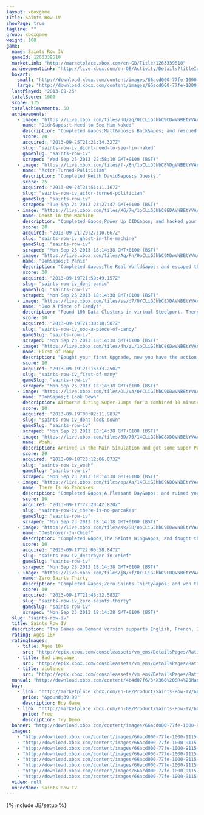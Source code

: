 ```yaml
---
layout: xboxgame
title: Saints Row IV
showPage: true
tagline: ""
group: xboxgame
weight: 108
game: 
  name: Saints Row IV
  gameId: 1263339510
  marketLink: "http://marketplace.xbox.com/en-GB/Title/1263339510"
  achievementLink: "http://live.xbox.com/en-GB/Activity/Details?titleId=1263339510"
  boxart: 
    small: "http://download.xbox.com/content/images/66acd000-77fe-1000-9115-d8024b4d07f6/1033/boxartsm.jpg"
    large: "http://download.xbox.com/content/images/66acd000-77fe-1000-9115-d8024b4d07f6/1033/boxartlg.jpg"
  lastPlayed: "2013-09-25"
  totalScore: 1000
  score: 175
  totalAchievements: 50
  achievements: 
    - image: "https://live.xbox.com/tiles/n0/2g/0ICLiGJhbC9CDwVNBEtYVAc2L2FjaC8wLzE1NgAAAADn5+f-j02C.jpg"
      name: "Didn&apos;t Need to See Him Naked"
      description: "Completed &apos;Matt&apos;s Back&apos; and rescued Matt in the real world."
      score: 20
      acquired: "2013-09-25T21:21:34.327Z"
      slug: "saints-row-iv_didnt-need-to-see-him-naked"
      gameSlug: "saints-row-iv"
      scraped: "Wed Sep 25 2013 22:58:10 GMT+0100 (BST)"
    - image: "https://live.xbox.com/tiles/f-/8n/1oCLiGJhbC8VDgVNBEtYVAc2L2FjaC8wLzE0YQAAAADn5+f5CP9i.jpg"
      name: "Actor-Turned-Politician"
      description: "Completed Keith David&apos;s Quests."
      score: 25
      acquired: "2013-09-24T21:51:11.167Z"
      slug: "saints-row-iv_actor-turned-politician"
      gameSlug: "saints-row-iv"
      scraped: "Tue Sep 24 2013 23:27:47 GMT+0100 (BST)"
    - image: "https://live.xbox.com/tiles/XG/7w/1oCLiGJhbC9EDAVNBEtYVAc2L2FjaC8wLzE2MAAAAADn5+f5325B.jpg"
      name: Ghost in the Machine
      description: "Completed &apos;Power Up CID&apos; and hacked your own CID."
      score: 20
      acquired: "2013-09-21T20:27:10.667Z"
      slug: "saints-row-iv_ghost-in-the-machine"
      gameSlug: "saints-row-iv"
      scraped: "Mon Sep 23 2013 18:14:38 GMT+0100 (BST)"
    - image: "https://live.xbox.com/tiles/Aq/Fn/0oCLiGJhbC9MDwVNBEtYVAc2L2FjaC8wLzE1OAAAAADn5+f9SKEf.jpg"
      name: "Don&apos;t Panic"
      description: "Completed &apos;The Real World&apos; and escaped the simulation. Now what?"
      score: 30
      acquired: "2013-09-19T21:59:49.157Z"
      slug: "saints-row-iv_dont-panic"
      gameSlug: "saints-row-iv"
      scraped: "Mon Sep 23 2013 18:14:38 GMT+0100 (BST)"
    - image: "https://live.xbox.com/tiles/ss/d7/0YCLiGJhbC8XDAVNBEtYVAc2L2FjaC8wLzE2YwAAAADn5+f+VMev.jpg"
      name: "Ooo A Piece of Candy!"
      description: "Found 100 Data Clusters in virtual Steelport. There are so many more&hellip;"
      score: 10
      acquired: "2013-09-19T21:30:18.587Z"
      slug: "saints-row-iv_ooo-a-piece-of-candy"
      gameSlug: "saints-row-iv"
      scraped: "Mon Sep 23 2013 18:14:38 GMT+0100 (BST)"
    - image: "https://live.xbox.com/tiles/4h/zL/1oCLiGJhbC8QDwVNBEtYVAc2L2FjaC8wLzE1ZAAAAADn5+f55Bz-.jpg"
      name: First of Many
      description: "Bought your first Upgrade, now you have the action Kung Fu grip!"
      score: 10
      acquired: "2013-09-19T21:16:33.250Z"
      slug: "saints-row-iv_first-of-many"
      gameSlug: "saints-row-iv"
      scraped: "Mon Sep 23 2013 18:14:38 GMT+0100 (BST)"
    - image: "https://live.xbox.com/tiles/DL/VA/0YCLiGJhbC9DDwVNBEtYVAc2L2FjaC8wLzE1NwAAAADn5+f+b7UR.jpg"
      name: "Don&apos;t Look Down"
      description: Airborne during Super Jumps for a combined 10 minutes of gameplay.
      score: 10
      acquired: "2013-09-19T00:02:11.983Z"
      slug: "saints-row-iv_dont-look-down"
      gameSlug: "saints-row-iv"
      scraped: "Mon Sep 23 2013 18:14:38 GMT+0100 (BST)"
    - image: "https://live.xbox.com/tiles/8D/70/14CLiGJhbC8XDQVNBEtYVAc2L2FjaC8wLzE3YwAAAADn5+f42z7t.jpg"
      name: Woah.
      description: Arrived in the Main Simulation and got some Super Powers.
      score: 20
      acquired: "2013-09-18T23:12:06.873Z"
      slug: "saints-row-iv_woah"
      gameSlug: "saints-row-iv"
      scraped: "Mon Sep 23 2013 18:14:38 GMT+0100 (BST)"
    - image: "https://live.xbox.com/tiles/ep/Aa/14CLiGJhbC9NDQVNBEtYVAc2L2FjaC8wLzE3OQAAAADn5+f4NZBn.jpg"
      name: There Is No Pancakes
      description: "Completed &apos;A Pleasant Day&apos; and ruined your first virtual prison."
      score: 10
      acquired: "2013-09-17T22:20:42.820Z"
      slug: "saints-row-iv_there-is-no-pancakes"
      gameSlug: "saints-row-iv"
      scraped: "Mon Sep 23 2013 18:14:38 GMT+0100 (BST)"
    - image: "https://live.xbox.com/tiles/Kk/SB/0oCLiGJhbC9BDwVNBEtYVAc2L2FjaC8wLzE1NQAAAADn5+f9rkQ3.jpg"
      name: "Destroyer-In-Chief"
      description: "Completed &apos;The Saints Wing&apos; and fought the alien invasion as Commander-In-Chief."
      score: 10
      acquired: "2013-09-17T22:06:58.847Z"
      slug: "saints-row-iv_destroyer-in-chief"
      gameSlug: "saints-row-iv"
      scraped: "Mon Sep 23 2013 18:14:38 GMT+0100 (BST)"
    - image: "https://live.xbox.com/tiles/jW/+f/0YCLiGJhbC9FDQVNBEtYVAc2L2FjaC8wLzE3MQAAAADn5+f+sG+Q.jpg"
      name: Zero Saints Thirty
      description: "Completed &apos;Zero Saints Thirty&apos; and won the adulation of America."
      score: 10
      acquired: "2013-09-17T21:48:32.583Z"
      slug: "saints-row-iv_zero-saints-thirty"
      gameSlug: "saints-row-iv"
      scraped: "Mon Sep 23 2013 18:14:38 GMT+0100 (BST)"
  slug: "saints-row-iv"
  title: Saints Row IV
  description: "The Games on Demand version supports English, French, Italian, German, Spanish. Download the manual for this game by locating the game on http://marketplace.xbox.com and selecting &ldquo;See Game Manual&quot;.  The epic conclusion to the game that changed all the rules! The Saints have gone from the crackhouse to the White House&mdash;but the Earth has been invaded and it&rsquo;s up to you to free the world from Overlord Zinyak and his alien empire. With homies new and old by your side, and an arsenal of superpowers and strange weapons, you must save the world in the wildest open world game ever!"
  rating: Ages 18+
  ratingImages: 
    - title: Ages 18+
      src: "http://epix.xbox.com/consoleassets/vm_ems/DetailsPages/RatingSystemID/14/default/Values/14005.png"
    - title: Bad Language
      src: "http://epix.xbox.com/consoleassets/vm_ems/DetailsPages/RatingSystemID/14/default/Descriptors/14000.png"
    - title: Violence
      src: "http://epix.xbox.com/consoleassets/vm_ems/DetailsPages/RatingSystemID/14/default/Descriptors/14005.png"
  manual: "http://download.xbox.com/content/4b4d07f6/3/X360%20SR4%20Manual%20UK+INT+SCA%20zur%20Ansicht.pdf"
  buy: 
    - link: "http://marketplace.xbox.com/en-GB/Product/Saints-Row-IV/66acd000-77fe-1000-9115-d8024b4d07f6?downloadtype=Game&amp;nosplash=1&amp;purchase=1"
      price: "&pound;39.99"
      description: Buy Game
    - link: "http://marketplace.xbox.com/en-GB/Product/Saints-Row-IV/66acd000-77fe-1000-9115-d8024b4d07f6?downloadtype=GameDemo&amp;nosplash=1&amp;purchase=1"
      price: Free
      description: Try Demo
  banner: "http://download.xbox.com/content/images/66acd000-77fe-1000-9115-d8024b4d07f6/1033/banner.png"
  images: 
    - "http://download.xbox.com/content/images/66acd000-77fe-1000-9115-d8024b4d07f6/1033/screenlg1.jpg"
    - "http://download.xbox.com/content/images/66acd000-77fe-1000-9115-d8024b4d07f6/1033/screenlg2.jpg"
    - "http://download.xbox.com/content/images/66acd000-77fe-1000-9115-d8024b4d07f6/1033/screenlg3.jpg"
    - "http://download.xbox.com/content/images/66acd000-77fe-1000-9115-d8024b4d07f6/1033/screenlg4.jpg"
    - "http://download.xbox.com/content/images/66acd000-77fe-1000-9115-d8024b4d07f6/1033/screenlg5.jpg"
    - "http://download.xbox.com/content/images/66acd000-77fe-1000-9115-d8024b4d07f6/1033/screenlg6.jpg"
    - "http://download.xbox.com/content/images/66acd000-77fe-1000-9115-d8024b4d07f6/1033/screenlg7.jpg"
    - "http://download.xbox.com/content/images/66acd000-77fe-1000-9115-d8024b4d07f6/1033/screenlg8.jpg"
  video: null
  unEncName: Saints Row IV
---
```

{% include JB/setup %}